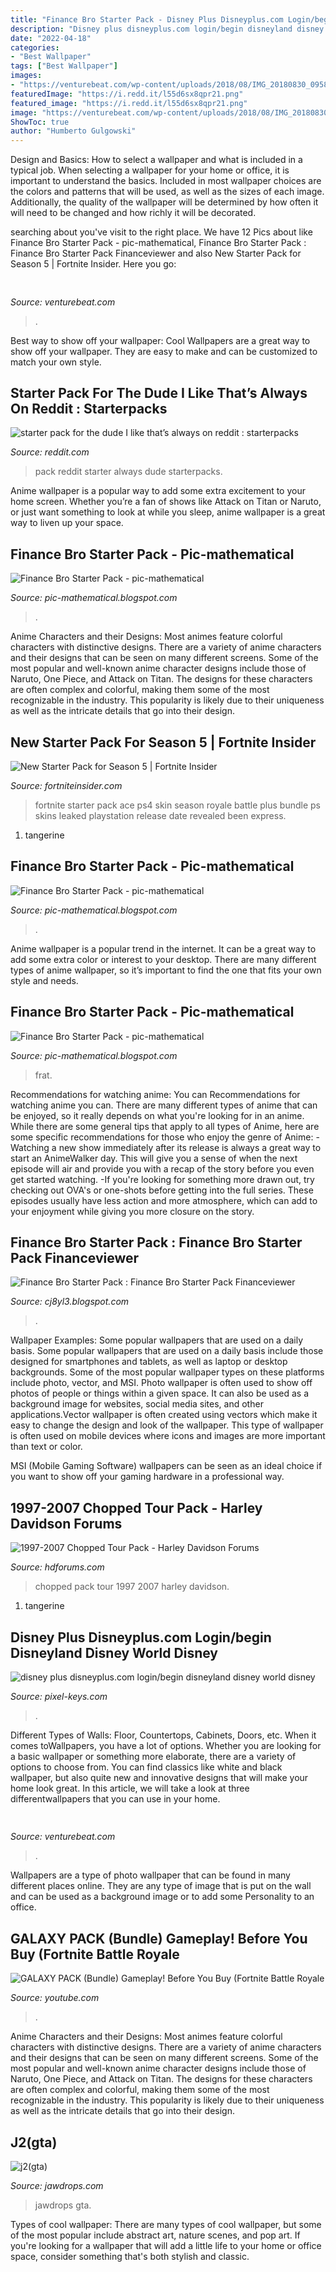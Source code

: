 ```yaml
---
title: "Finance Bro Starter Pack - Disney Plus Disneyplus.com Login/begin Disneyland Disney World Disney"
description: "Disney plus disneyplus.com login/begin disneyland disney world disney"
date: "2022-04-18"
categories:
- "Best Wallpaper"
tags: ["Best Wallpaper"]
images:
- "https://venturebeat.com/wp-content/uploads/2018/08/IMG_20180830_095804.jpg?w=800"
featuredImage: "https://i.redd.it/l55d6sx8qpr21.png"
featured_image: "https://i.redd.it/l55d6sx8qpr21.png"
image: "https://venturebeat.com/wp-content/uploads/2018/08/IMG_20180830_095804.jpg?w=800"
ShowToc: true
author: "Humberto Gulgowski"
---
```



Design and Basics: How to select a wallpaper and what is included in a typical job.
When selecting a wallpaper for your home or office, it is important to understand the basics. Included in most wallpaper choices are the colors and patterns that will be used, as well as the sizes of each image. Additionally, the quality of the wallpaper will be determined by how often it will need to be changed and how richly it will be decorated.

	

		
searching about  you've visit to the right place. We have 12 Pics about  like Finance Bro Starter Pack - pic-mathematical, Finance Bro Starter Pack : Finance Bro Starter Pack Financeviewer and also New Starter Pack for Season 5 | Fortnite Insider. Here you go:
		
    
## 

<img loading=lazy src="https://venturebeat.com/wp-content/uploads/2018/08/IMG_20180830_095804.jpg?w=800" onerror="this.onerror=null;this.src='https://tse1.mm.bing.net/th?id=OIP.8MRUSXiwCzcqWjyMXwBfUAHaFj&amp;pid=15.1';" alt="">

_Source: venturebeat.com_

>. 

	

Best way to show off your wallpaper:
Cool Wallpapers are a great way to show off your wallpaper. They are easy to make and can be customized to match your own style.

    
## Starter Pack For The Dude I Like That’s Always On Reddit : Starterpacks

<img loading=lazy src="https://preview.redd.it/gxf7wdlhn4o21.jpg?auto=webp&amp;s=1b2e804079f003419f9f81f3917beb75389df2b9" onerror="this.onerror=null;this.src='https://tse2.mm.bing.net/th?id=OIP.BbYWZlKEdM_tnHimTqOxVAHaHa&amp;pid=15.1';" alt="starter pack for the dude I like that’s always on reddit : starterpacks">

_Source: reddit.com_

>pack reddit starter always dude starterpacks. 

	

Anime wallpaper is a popular way to add some extra excitement to your home screen. Whether you’re a fan of shows like Attack on Titan or Naruto, or just want something to look at while you sleep, anime wallpaper is a great way to liven up your space.

    
## Finance Bro Starter Pack - Pic-mathematical

<img loading=lazy src="https://i.redd.it/qhtw9g42kh011.jpg" onerror="this.onerror=null;this.src='https://tse4.mm.bing.net/th?id=OIP.uQFgcHWESMWGXhWFDB75-wHaHV&amp;pid=15.1';" alt="Finance Bro Starter Pack - pic-mathematical">

_Source: pic-mathematical.blogspot.com_

>. 

	

Anime Characters and their Designs: Most animes feature colorful characters with distinctive designs.
There are a variety of anime characters and their designs that can be seen on many different screens. Some of the most popular and well-known anime character designs include those of Naruto, One Piece, and Attack on Titan. The designs for these characters are often complex and colorful, making them some of the most recognizable in the industry. This popularity is likely due to their uniqueness as well as the intricate details that go into their design.

    
## New Starter Pack For Season 5 | Fortnite Insider

<img loading=lazy src="https://fortniteinsider.com/wp-content/uploads/2018/08/Starter-Pack-Season-5.png" onerror="this.onerror=null;this.src='https://tse4.mm.bing.net/th?id=OIP.C6d6xeqnjum09SLt7Gy-vQHaHa&amp;pid=15.1';" alt="New Starter Pack for Season 5 | Fortnite Insider">

_Source: fortniteinsider.com_

>fortnite starter pack ace ps4 skin season royale battle plus bundle ps skins leaked playstation release date revealed been express. 

	

1. tangerine 

    
## Finance Bro Starter Pack - Pic-mathematical

<img loading=lazy src="https://lookaside.fbsbx.com/lookaside/crawler/media/?media_id=886569145194922" onerror="this.onerror=null;this.src='https://tse4.mm.bing.net/th?id=OIP.19zwpHFuRRQ0oBZkKRfaVQHaFp&amp;pid=15.1';" alt="Finance Bro Starter Pack - pic-mathematical">

_Source: pic-mathematical.blogspot.com_

>. 

	

Anime wallpaper is a popular trend in the internet. It can be a great way to add some extra color or interest to your desktop. There are many different types of anime wallpaper, so it’s important to find the one that fits your own style and needs.

    
## Finance Bro Starter Pack - Pic-mathematical

<img loading=lazy src="https://i.redd.it/l55d6sx8qpr21.png" onerror="this.onerror=null;this.src='https://tse3.mm.bing.net/th?id=OIP.CdAefq4vspP4MnEYPl1lQwHaEC&amp;pid=15.1';" alt="Finance Bro Starter Pack - pic-mathematical">

_Source: pic-mathematical.blogspot.com_

>frat. 

	

Recommendations for watching anime: You can
Recommendations for watching anime you can. There are many different types of anime that can be enjoyed, so it really depends on what you're looking for in an anime. While there are some general tips that apply to all types of Anime, here are some specific recommendations for those who enjoy the genre of Anime: 
-Watching a new show immediately after its release is always a great way to start an AnimeWalker day. This will give you a sense of when the next episode will air and provide you with a recap of the story before you even get started watching. 
-If you're looking for something more drawn out, try checking out OVA's or one-shots before getting into the full series. These episodes usually have less action and more atmosphere, which can add to your enjoyment while giving you more closure on the story.

    
## Finance Bro Starter Pack : Finance Bro Starter Pack Financeviewer

<img loading=lazy src="https://i.redd.it/vw9vr69hcaq21.jpg" onerror="this.onerror=null;this.src='https://tse2.mm.bing.net/th?id=OIP.xFlq8NeG__rjXuCFlYZ3WgHaJS&amp;pid=15.1';" alt="Finance Bro Starter Pack : Finance Bro Starter Pack Financeviewer">

_Source: cj8yl3.blogspot.com_

>. 

	

Wallpaper Examples: Some popular wallpapers that are used on a daily basis.
Some popular wallpapers that are used on a daily basis include those designed for smartphones and tablets, as well as laptop or desktop backgrounds. Some of the most popular wallpaper types on these platforms include photo, vector, and MSI. 
Photo wallpaper is often used to show off photos of people or things within a given space. It can also be used as a background image for websites, social media sites, and other applications.Vector wallpaper is often created using vectors which make it easy to change the design and look of the wallpaper. This type of wallpaper is often used on mobile devices where icons and images are more important than text or color. 

MSI (Mobile Gaming Software) wallpapers can be seen as an ideal choice if you want to show off your gaming hardware in a professional way.

    
## 1997-2007 Chopped Tour Pack - Harley Davidson Forums

<img loading=lazy src="https://www.hdforums.com/forum/attachments/touring-parts/514282d1499297709-1997-2007-chopped-tour-pack-img_20170704_095134661.jpg" onerror="this.onerror=null;this.src='https://tse2.mm.bing.net/th?id=OIP.mAT5LBJ30dyZoNE8vwO-zAHaEK&amp;pid=15.1';" alt="1997-2007 Chopped Tour Pack - Harley Davidson Forums">

_Source: hdforums.com_

>chopped pack tour 1997 2007 harley davidson. 

	

1. tangerine 

    
## Disney Plus Disneyplus.com Login/begin Disneyland Disney World Disney

<img loading=lazy src="https://cdn.ycan.shop/stores/ae20c33b1d2cce1193e2012998e4690a/products/sNSrpXBRKd8aL42x2m15H1ZIKWdtwEwGlzsKXHhq.jpeg" onerror="this.onerror=null;this.src='https://tse4.mm.bing.net/th?id=OIP.JcaP4Ou1I7aCV9uUWvsuLgHaHa&amp;pid=15.1';" alt="disney plus disneyplus.com login/begin disneyland disney world disney">

_Source: pixel-keys.com_

>. 

	

Different Types of Walls: Floor, Countertops, Cabinets, Doors, etc.
When it comes toWallpapers, you have a lot of options. Whether you are looking for a basic wallpaper or something more elaborate, there are a variety of options to choose from. You can find classics like white and black wallpaper, but also quite new and innovative designs that will make your home look great. In this article, we will take a look at three differentwallpapers that you can use in your home.

    
## 

<img loading=lazy src="https://venturebeat.com/wp-content/uploads/2017/08/netflix_logo.png?w=800" onerror="this.onerror=null;this.src='https://tse4.mm.bing.net/th?id=OIP.dzrdIPuyiZl9ttMEJQt71AHaDt&amp;pid=15.1';" alt="">

_Source: venturebeat.com_

>. 

	



Wallpapers are a type of photo wallpaper that can be found in many different places online. They are any type of image that is put on the wall and can be used as a background image or to add some Personality to an office.

    
## GALAXY PACK (Bundle) Gameplay! Before You Buy (Fortnite Battle Royale

<img loading=lazy src="https://i.ytimg.com/vi/Jh8KvF2gtCU/maxresdefault.jpg" onerror="this.onerror=null;this.src='https://tse2.mm.bing.net/th?id=OIP.n5JMOyiZUyagDqlR8nIofAHaEK&amp;pid=15.1';" alt="GALAXY PACK (Bundle) Gameplay! Before You Buy (Fortnite Battle Royale">

_Source: youtube.com_

>. 

	

Anime Characters and their Designs: Most animes feature colorful characters with distinctive designs.
There are a variety of anime characters and their designs that can be seen on many different screens. Some of the most popular and well-known anime character designs include those of Naruto, One Piece, and Attack on Titan. The designs for these characters are often complex and colorful, making them some of the most recognizable in the industry. This popularity is likely due to their uniqueness as well as the intricate details that go into their design.

    
## J2(gta)

<img loading=lazy src="http://jawdrops.com/wp-content/uploads/2014/06/j2gta.jpg" onerror="this.onerror=null;this.src='https://tse4.mm.bing.net/th?id=OIP.T79qn9inj7H7gWP90lkU1AHaEA&amp;pid=15.1';" alt="j2(gta)">

_Source: jawdrops.com_

>jawdrops gta. 

	

Types of cool wallpaper:
There are many types of cool wallpaper, but some of the most popular include abstract art, nature scenes, and pop art. If you're looking for a wallpaper that will add a little life to your home or office space, consider something that's both stylish and classic.

